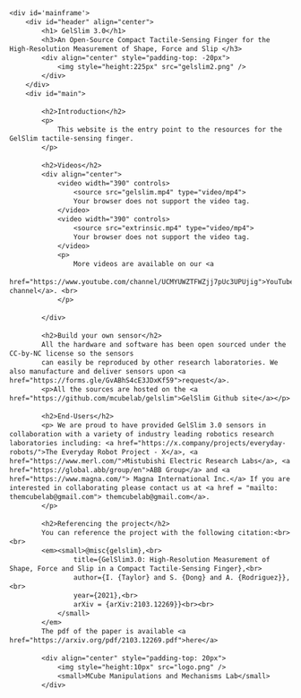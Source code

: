 <link href="style.css" rel="stylesheet" type="text/css" />
<body>

    <div id='mainframe'>
        <div id="header" align="center">
            <h1> GelSlim 3.0</h1>
            <h3>An Open-Source Compact Tactile-Sensing Finger for the High-Resolution Measurement of Shape, Force and Slip </h3>
            <div align="center" style="padding-top: -20px">
                <img style="height:225px" src="gelslim2.png" />
            </div>
        </div>
        <div id="main">

            <h2>Introduction</h2>
            <p>
                This website is the entry point to the resources for the GelSlim tactile-sensing finger.
            </p>

            <h2>Videos</h2>
            <div align="center">
                <video width="390" controls>
                    <source src="gelslim.mp4" type="video/mp4">
                    Your browser does not support the video tag.
                </video>
                <video width="390" controls>
                    <source src="extrinsic.mp4" type="video/mp4">
                    Your browser does not support the video tag.
                </video>
                <p>
                    More videos are available on our <a
                        href="https://www.youtube.com/channel/UCMYUWZTFWZjj7pUc3UPUjig">YouTube channel</a>. <br>
                </p>

            </div>

            <h2>Build your own sensor</h2>
            All the hardware and software has been open sourced under the CC-by-NC license so the sensors
            can easily be reproduced by other research laboratories. We also manufacture and deliver sensors upon <a href="https://forms.gle/GvABhS4cE3JDxKf59">request</a>.
            <p>All the sources are hosted on the <a href="https://github.com/mcubelab/gelslim">GelSlim Github site</a></p>

            <h2>End-Users</h2>
            <p> We are proud to have provided GelSlim 3.0 sensors in collaboration with a variety of industry leading robotics research laboratories including: <a href="https://x.company/projects/everyday-robots/">The Everyday Robot Project - X</a>, <a href="https://www.merl.com/">Mistubishi Electric Research Labs</a>, <a href="https://global.abb/group/en">ABB Group</a> and <a href="https://www.magna.com/"> Magna International Inc.</a> If you are interested in collaborating please contact us at <a href = "mailto: themcubelab@gmail.com"> themcubelab@gmail.com</a>.
            </p>

            <h2>Referencing the project</h2>
            You can reference the project with the following citation:<br><br>
            <em><small>@misc{gelslim},<br>
                    title={GelSlim3.0: High-Resolution Measurement of Shape, Force and Slip in a Compact Tactile-Sensing Finger},<br>
                    author={I. {Taylor} and S. {Dong} and A. {Rodriguez}},<br>
                    year={2021},<br>
                    arXiv = {arXiv:2103.12269}}<br><br>
                </small>
            </em>
            The pdf of the paper is available <a href="https://arxiv.org/pdf/2103.12269.pdf">here</a>

            <div align="center" style="padding-top: 20px">
                <img style="height:10px" src="logo.png" />
                <small>MCube Manipulations and Mechanisms Lab</small>
            </div>

